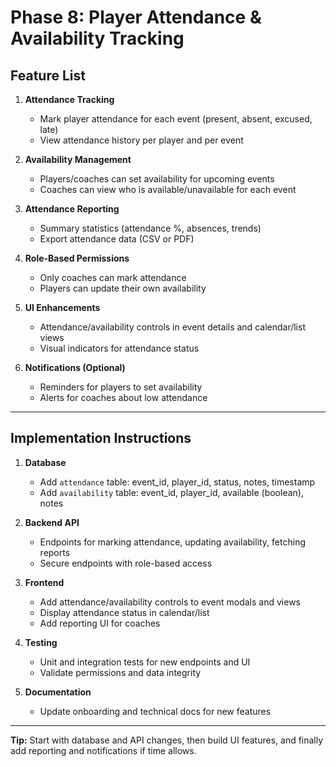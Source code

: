 # Phase 8: Player Attendance & Availability Tracking

## Feature List

1. **Attendance Tracking**
   - Mark player attendance for each event (present, absent, excused, late)
   - View attendance history per player and per event

2. **Availability Management**
   - Players/coaches can set availability for upcoming events
   - Coaches can view who is available/unavailable for each event

3. **Attendance Reporting**
   - Summary statistics (attendance %, absences, trends)
   - Export attendance data (CSV or PDF)

4. **Role-Based Permissions**
   - Only coaches can mark attendance
   - Players can update their own availability

5. **UI Enhancements**
   - Attendance/availability controls in event details and calendar/list views
   - Visual indicators for attendance status

6. **Notifications (Optional)**
   - Reminders for players to set availability
   - Alerts for coaches about low attendance

---

## Implementation Instructions

1. **Database**
   - Add `attendance` table: event_id, player_id, status, notes, timestamp
   - Add `availability` table: event_id, player_id, available (boolean), notes

2. **Backend API**
   - Endpoints for marking attendance, updating availability, fetching reports
   - Secure endpoints with role-based access

3. **Frontend**
   - Add attendance/availability controls to event modals and views
   - Display attendance status in calendar/list
   - Add reporting UI for coaches

4. **Testing**
   - Unit and integration tests for new endpoints and UI
   - Validate permissions and data integrity

5. **Documentation**
   - Update onboarding and technical docs for new features

---

**Tip:**
Start with database and API changes, then build UI features, and finally add reporting and notifications if time allows.
